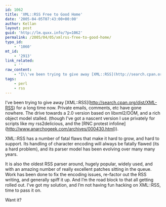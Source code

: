 ```yaml
---
id: 1062
title: 'XML::RSS Free to Good Home'
date: '2005-04-05T07:43:00+00:00'
author: Kellan
layout: post
guid: 'http://lm.quxx.info/?p=1062'
permalink: /2005/04/05/xmlrss-free-to-good-home/
typo_id:
    - '1060'
mt_id:
    - '2913'
link_related:
    - ''
raw_content:
    - "I\\'ve been trying to give away [XML::RSS](http://search.cpan.org/dist/XML-RSS) for a long time now.  Private emails, comments, etc have gone nowhere.  The drive towards a 2.0 version based on libxml2/DOM, and a rich object model stalled.  (though I\\'ve got a nascent version I use privately for scripts like my rss2delicious, and the [RNC protest infoline](http://www.anarchogeek.com/archives/000430.html)).  \r\n\r\nXML::RSS has a number of fatal flaws that make it hard to grow, and hard to support.  Its handling of character encoding will always be fatally flawed (its a hard problem), and its parser model has been evolving over many many years.\r\n\r\nIt is also the oldest RSS parser around, hugely popular, widely used, and with an amazing number of really excellent patches sitting in the queue.  Work has been done to fix the encoding issues, re-factor out the RSS writing, and generally spiff it up.  And I\\'m the road block to that all getting rolled out.  I\\'ve got my solution, and I\\'m not having fun hacking on XML::RSS, time to pass it on.\r\n\r\nWant it?"
tags:
    - perl
    - rss
---
```


I’ve been trying to give away \[XML::RSS\](http://search.cpan.org/dist/XML-RSS) for a long time now. Private emails, comments, etc have gone nowhere. The drive towards a 2.0 version based on libxml2/DOM, and a rich object model stalled. (though I’ve got a nascent version I use privately for scripts like my rss2delicious, and the \[RNC protest infoline\](http://www.anarchogeek.com/archives/000430.html)).

XML::RSS has a number of fatal flaws that make it hard to grow, and hard to support. Its handling of character encoding will always be fatally flawed (its a hard problem), and its parser model has been evolving over many many years.

It is also the oldest RSS parser around, hugely popular, widely used, and with an amazing number of really excellent patches sitting in the queue. Work has been done to fix the encoding issues, re-factor out the RSS writing, and generally spiff it up. And I’m the road block to that all getting rolled out. I’ve got my solution, and I’m not having fun hacking on XML::RSS, time to pass it on.

Want it?